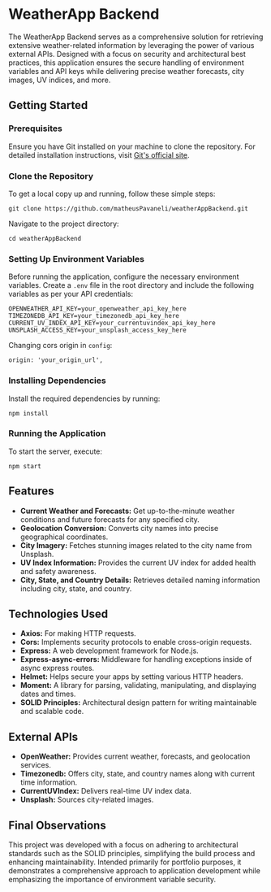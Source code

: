 # WeatherApp Backend

The WeatherApp Backend serves as a comprehensive solution for retrieving extensive weather-related information by leveraging the power of various external APIs. Designed with a focus on security and architectural best practices, this application ensures the secure handling of environment variables and API keys while delivering precise weather forecasts, city images, UV indices, and more.

## Getting Started

### Prerequisites

Ensure you have Git installed on your machine to clone the repository. For detailed installation instructions, visit [Git's official site](https://git-scm.com/downloads).

### Clone the Repository

To get a local copy up and running, follow these simple steps:

```
git clone https://github.com/matheusPavaneli/weatherAppBackend.git
```

Navigate to the project directory:

```
cd weatherAppBackend
```

### Setting Up Environment Variables

Before running the application, configure the necessary environment variables. Create a `.env` file in the root directory and include the following variables as per your API credentials:

```
OPENWEATHER_API_KEY=your_openweather_api_key_here
TIMEZONEDB_API_KEY=your_timezonedb_api_key_here
CURRENT_UV_INDEX_API_KEY=your_currentuvindex_api_key_here
UNSPLASH_ACCESS_KEY=your_unsplash_access_key_here
```

Changing cors origin in `config`:
```
origin: 'your_origin_url',
```

### Installing Dependencies

Install the required dependencies by running:

```
npm install
```

### Running the Application

To start the server, execute:

```
npm start
```

## Features

- **Current Weather and Forecasts:** Get up-to-the-minute weather conditions and future forecasts for any specified city.
- **Geolocation Conversion:** Converts city names into precise geographical coordinates.
- **City Imagery:** Fetches stunning images related to the city name from Unsplash.
- **UV Index Information:** Provides the current UV index for added health and safety awareness.
- **City, State, and Country Details:** Retrieves detailed naming information including city, state, and country.

## Technologies Used

- **Axios:** For making HTTP requests.
- **Cors:** Implements security protocols to enable cross-origin requests.
- **Express:** A web development framework for Node.js.
- **Express-async-errors:** Middleware for handling exceptions inside of async express routes.
- **Helmet:** Helps secure your apps by setting various HTTP headers.
- **Moment:** A library for parsing, validating, manipulating, and displaying dates and times.
- **SOLID Principles:** Architectural design pattern for writing maintainable and scalable code.

## External APIs

- **OpenWeather:** Provides current weather, forecasts, and geolocation services.
- **Timezonedb:** Offers city, state, and country names along with current time information.
- **CurrentUVIndex:** Delivers real-time UV index data.
- **Unsplash:** Sources city-related images.

## Final Observations

This project was developed with a focus on adhering to architectural standards such as the SOLID principles, simplifying the build process and enhancing maintainability. Intended primarily for portfolio purposes, it demonstrates a comprehensive approach to application development while emphasizing the importance of environment variable security.